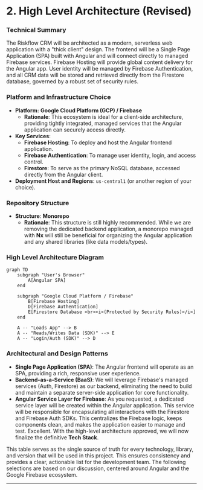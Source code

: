 # **2. High Level Architecture (Revised)**

### **Technical Summary**

The Riskflow CRM will be architected as a modern, serverless web application with a "thick client" design. The frontend will be a Single Page Application (SPA) built with Angular and will connect directly to managed Firebase services. Firebase Hosting will provide global content delivery for the Angular app. User identity will be managed by Firebase Authentication, and all CRM data will be stored and retrieved directly from the Firestore database, governed by a robust set of security rules.

### **Platform and Infrastructure Choice**

  * **Platform:** **Google Cloud Platform (GCP) / Firebase**
      * **Rationale**: This ecosystem is ideal for a client-side architecture, providing tightly integrated, managed services that the Angular application can securely access directly.
  * **Key Services**:
      * **Firebase Hosting**: To deploy and host the Angular frontend application.
      * **Firebase Authentication**: To manage user identity, login, and access control.
      * **Firestore**: To serve as the primary NoSQL database, accessed directly from the Angular client.
  * **Deployment Host and Regions**: `us-central1` (or another region of your choice).

### **Repository Structure**

  * **Structure**: **Monorepo**
      * **Rationale**: This structure is still highly recommended. While we are removing the dedicated backend application, a monorepo managed with **Nx** will still be beneficial for organizing the Angular application and any shared libraries (like data models/types).

### **High Level Architecture Diagram**

```mermaid
graph TD
    subgraph "User's Browser"
        A[Angular SPA]
    end

    subgraph "Google Cloud Platform / Firebase"
        B[Firebase Hosting]
        D[Firebase Authentication]
        E[Firestore Database <br><i>(Protected by Security Rules)</i>]
    end

    A -- "Loads App" --> B
    A -- "Reads/Writes Data (SDK)" --> E
    A -- "Login/Auth (SDK)" --> D
```

### **Architectural and Design Patterns**

  * **Single Page Application (SPA)**: The Angular frontend will operate as an SPA, providing a rich, responsive user experience.
  * **Backend-as-a-Service (BaaS)**: We will leverage Firebase's managed services (Auth, Firestore) as our backend, eliminating the need to build and maintain a separate server-side application for core functionality.
  * **Angular Service Layer for Firebase**: As you requested, a dedicated service layer will be created within the Angular application. This service will be responsible for encapsulating all interactions with the Firestore and Firebase Auth SDKs. This centralizes the Firebase logic, keeps components clean, and makes the application easier to manage and test.
Excellent. With the high-level architecture approved, we will now finalize the definitive **Tech Stack**.

This table serves as the single source of truth for every technology, library, and version that will be used in this project. This ensures consistency and provides a clear, actionable list for the development team. The following selections are based on our discussion, centered around Angular and the Google Firebase ecosystem.

---
